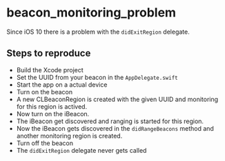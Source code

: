# beacon_monitoring_problem

Since iOS 10 there is a problem with the `didExitRegion` delegate.

## Steps to reproduce

* Build the Xcode project
* Set the UUID from your beacon in the `AppDelegate.swift`
* Start the app on a actual device
* Turn on the beacon
* A new CLBeaconRegion is created with the given UUID and monitoring for this region is actived.
* Now turn on the iBeacon.
* The iBeacon get discovered and ranging is started for this region.
* Now the iBeacon gets discovered in the `didRangeBeacons` method and another monitoring region is created.
* Turn off the beacon
* The `didExitRegion` delegate never gets called
